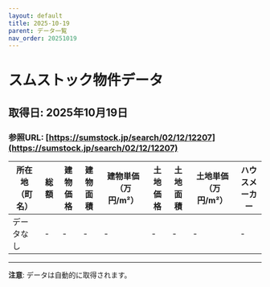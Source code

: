 ```yaml
---
layout: default
title: 2025-10-19
parent: データ一覧
nav_order: 20251019
---
```


# スムストック物件データ

## 取得日: 2025年10月19日
### 参照URL: [https://sumstock.jp/search/02/12/12207](https://sumstock.jp/search/02/12/12207)

| 所在地（町名） | 総額 | 建物価格 | 建物面積 | 建物単価（万円/m²） | 土地価格 | 土地面積 | 土地単価（万円/m²） | ハウスメーカー |
|----------------|-------|------------|-------------|------------------------|------------|-------------|------------------------|----------------|
| データなし | - | - | - | - | - | - | - | - |

---

**注意**: データは自動的に取得されます。
